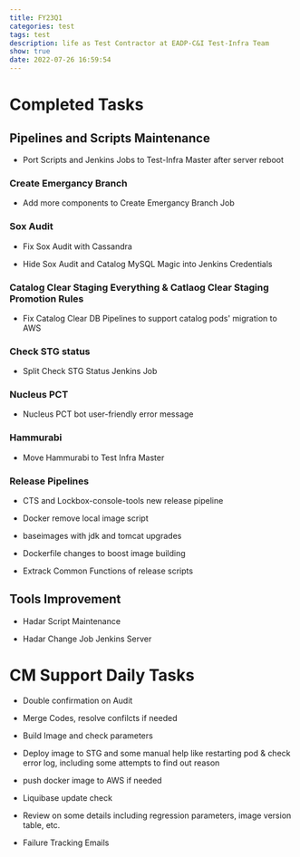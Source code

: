 ```yaml
---
title: FY23Q1
categories: test
tags: test
description: life as Test Contractor at EADP-C&I Test-Infra Team
show: true
date: 2022-07-26 16:59:54
---
```

# Completed Tasks

## Pipelines and Scripts Maintenance

- Port Scripts and Jenkins Jobs to Test-Infra Master after server reboot

### Create Emergancy Branch
- Add more components to Create Emergancy Branch Job

### Sox Audit
- Fix Sox Audit with Cassandra

- Hide Sox Audit and Catalog MySQL Magic into Jenkins Credentials

### Catalog Clear Staging Everything & Catlaog Clear Staging Promotion Rules
- Fix Catalog Clear DB Pipelines to support catalog pods' migration to AWS

### Check STG status
- Split Check STG Status Jenkins Job

### Nucleus PCT
- Nucleus PCT bot user-friendly error message

### Hammurabi 
- Move Hammurabi to Test Infra Master

### Release Pipelines 
- CTS and Lockbox-console-tools new release pipeline

- Docker remove local image script

- baseimages with jdk and tomcat upgrades

- Dockerfile changes to boost image building

- Extrack Common Functions of release scripts

## Tools Improvement
- Hadar Script Maintenance

- Hadar Change Job Jenkins Server

# CM Support Daily Tasks 
- Double confirmation on Audit

- Merge Codes, resolve confilcts if needed

- Build Image and check parameters

- Deploy image to STG and some manual help like restarting pod & check error log, including some attempts to find out reason 

- push docker image to AWS if needed

- Liquibase update check

- Review on some details including regression parameters, image version table, etc.

- Failure Tracking Emails
